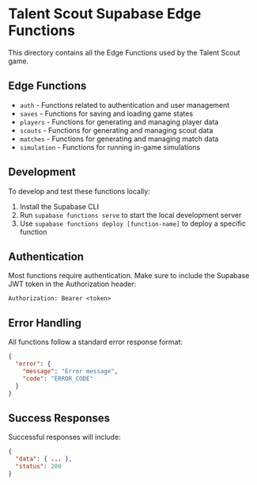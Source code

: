 # Talent Scout Supabase Edge Functions

This directory contains all the Edge Functions used by the Talent Scout game.

## Edge Functions

- `auth` - Functions related to authentication and user management
- `saves` - Functions for saving and loading game states
- `players` - Functions for generating and managing player data
- `scouts` - Functions for generating and managing scout data
- `matches` - Functions for generating and managing match data
- `simulation` - Functions for running in-game simulations

## Development

To develop and test these functions locally:

1. Install the Supabase CLI
2. Run `supabase functions serve` to start the local development server
3. Use `supabase functions deploy [function-name]` to deploy a specific function

## Authentication

Most functions require authentication. Make sure to include the Supabase JWT token in the Authorization header:

```
Authorization: Bearer <token>
```

## Error Handling

All functions follow a standard error response format:

```json
{
  "error": {
    "message": "Error message",
    "code": "ERROR_CODE"
  }
}
```

## Success Responses

Successful responses will include:

```json
{
  "data": { ... },
  "status": 200
}
```